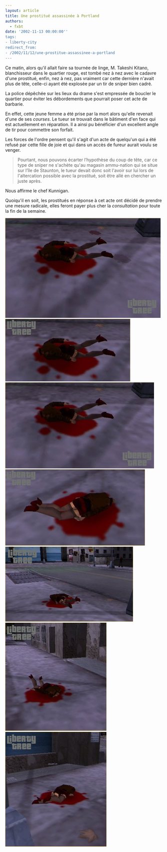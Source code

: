 ```yaml
---
layout: article
title: Une prostitué assassinée à Portland
authors:
  - fxbt
date: '2002-11-13 00:00:00''
tags:
- liberty-city
redirect_from:
- /2002/11/12/une-prostitue-assassinee-a-portland
---
```


Ce matin, alors qu'il allait faire sa tournée de linge, M. Takeshi Kitano, blanchisseur dans le quartier rouge, est tombé nez à nez avec le cadavre d'une prostitué, enfin, nez à nez, pas vraiment car cette dernière n'avait plus de tête, celle-ci ayant été explosée par un tir de sniper bien cadré.

La police dépêchée sur les lieux du drame s'est empressée de boucler le quartier pour éviter les débordements que pourrait poser cet acte de barbarie.

En effet, cette jeune femme a été prise par la mort alors qu'elle revenait d'une de ses _courses_. Le tueur se trouvait dans le bâtiment d'en face qui est actuellement en réparation. Il a ainsi pu bénéficier d'un excellent angle de tir pour commettre son forfait.

Les forces de l'ordre pensent qu'il s'agit d'un acte de quelqu'un qui a été refusé par cette fille de joie et qui dans un accès de fureur aurait voulu se venger.

> Pourtant, nous pouvons écarter l’hypothèse du coup de tête, car ce type de sniper ne s'achète qu'au magasin ammu-nation qui se situe sur l’île de Staunton, le tueur devait donc soit l'avoir sur lui lors de l'altercation possible avec la prostitué, soit être allé en chercher un juste après.

Nous affirme le chef Kunnigan.

Quoiqu'il en soit, les prostitués en réponse à cet acte ont décidé de prendre une mesure radicale, elles feront payer plus cher la _consultation_ pour toute la fin de la semaine.

![](/content/images/v1/user21/portland_a_1.jpg)
![](/content/images/v1/user21/portland_a_2.jpg)
![](/content/images/v1/user21/portland_a_3.jpg)
![](/content/images/v1/user21/portland_a_5.jpg)
![](/content/images/v1/user21/portland_a_7.jpg)
![](/content/images/v1/user21/portland_a_4.jpg)
![](/content/images/v1/user21/portland_a_6.jpg)